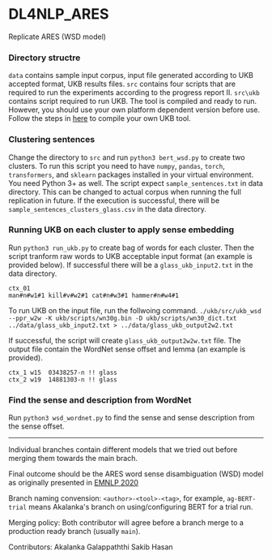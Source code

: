# DL4NLP_ARES
Replicate ARES (WSD model) 

### Directory structre

`data` contains sample input corpus, input file generated according to UKB accepted format, UKB results files.
`src` contains four scripts that are required to run the experiments according to the progress report II. 
`src\ukb` contains script required to run UKB. The tool is compiled and ready to run. However, you should use your own platform dependent version before use. Follow the steps in [here](https://github.com/asoroa/ukb/tree/master/src) to compile your own UKB tool. 

### Clustering sentences
Change the directory to `src` and run `python3 bert_wsd.py` to create two clusters. To run this script you need to have `numpy`, `pandas`, `torch`, `transformers`, and `sklearn` packages installed in your virtual environment. You need Python 3+ as well. The script expect `sample_sentences.txt` in data directory. This can be changed to actual corpus when running the full replication in future. If the execution is successful, there will be `sample_sentences_clusters_glass.csv` in the data directory. 

### Running UKB on each cluster to apply sense embedding
Run `python3 run_ukb.py` to create bag of words for each cluster. Then the script tranform raw words to UKB acceptable input format (an example is provided below). If successful there will be a `glass_ukb_input2.txt` in the data directory. 

```
ctx_01
man#n#w1#1 kill#v#w2#1 cat#n#w3#1 hammer#n#w4#1
```
To run UKB on the input file, run the follwoing command.
`./ukb/src/ukb_wsd --ppr_w2w -K ukb/scripts/wn30g.bin -D ukb/scripts/wn30_dict.txt ../data/glass_ukb_input2.txt > ../data/glass_ukb_output2w2.txt`

If successful, the script will create `glass_ukb_output2w2w.txt` file. The output file contain the WordNet sense offset and lemma (an example is provided).
```
ctx_1 w15  03438257-n !! glass
ctx_2 w19  14881303-n !! glass
```

### Find the sense and description from WordNet
Run `python3 wsd_wordnet.py` to find the sense and sense description from the sense offset. 

***

Individual branches contain different models that we tried out before merging them towards the main brach.

Final outcome should be the ARES word sense disambiguation (WSD) model as originally presented in [EMNLP 2020](https://www.aclweb.org/anthology/2020.emnlp-main.285.pdf)

Branch naming convension: 
`<author>-<tool>-<tag>`, for example, `ag-BERT-trial` means Akalanka's branch on using/configuring BERT for a trial run.

Merging policy:
Both contributor will agree before a branch merge to a production ready branch (usually `main`).

Contributors:
Akalanka Galappaththi
Sakib Hasan
